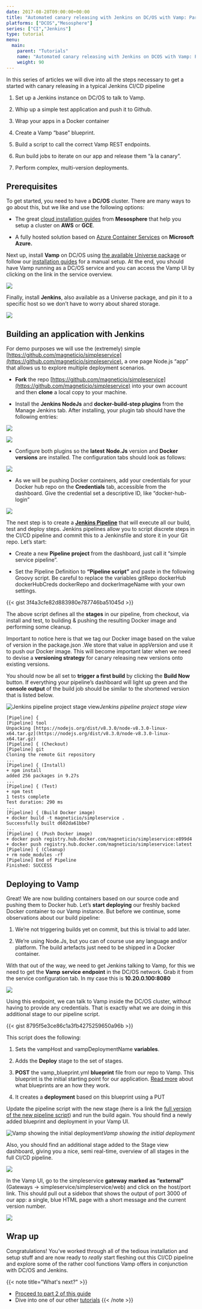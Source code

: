 ```yaml
---
date: 2017-08-28T09:00:00+00:00
title: "Automated canary releasing with Jenkins on DC/OS with Vamp: Part 1"
platforms: ["DCOS","Mesosphere"]
series: ["CI","Jenkins"]
type: tutorial
menu:
  main:
    parent: "Tutorials"
    name: "Automated canary releasing with Jenkins on DCOS with Vamp: Part 1"
    weight: 90
---
```


In this series of articles we will dive into all the steps necessary to get a started with canary releasing in a typical Jenkins CI/CD pipeline

1. Set up a Jenkins instance on DC/OS to talk to Vamp.

1. Whip up a simple test application and push it to Github.

1. Wrap your apps in a Docker container

1. Create a Vamp “base” blueprint.

1. Build a script to call the correct Vamp REST endpoints.

1. Run build jobs to iterate on our app and release them “à la canary”.

1. Perform complex, multi-version deployments.

## Prerequisites

To get started, you need to have a **DC/OS** cluster. There are many ways to go about this, but we like and use the following options:

* The great [cloud installation guides](https://dcos.io/docs/1.9/installing/cloud/) from **Mesosphere** that help you setup a cluster on **AWS** or **GCE**.

* A fully hosted solution based on [Azure Container Services](https://docs.microsoft.com/en-us/azure/container-service/dcos-swarm/container-service-dcos-quickstart) on **Microsoft Azure.**

Next up, install **Vamp** on DC/OS using [the available Universe package](http://vamp.io/documentation/installation/v0.9.5/dcos/#universe-package) or follow our [installation guides](http://vamp.io/documentation/installation/dcos/#custom-install) for a manual setup. At the end, you should have Vamp running as a DC/OS service and you can access the Vamp UI by clicking on the link in the service overview.

![](https://cdn-images-1.medium.com/max/2800/1*0iQP0iwLTQM2fcYMHZLJPQ.png)

Finally, install **Jenkins**, also available as a Universe package, and pin it to a specific host so we don’t have to worry about shared storage.

![](https://cdn-images-1.medium.com/max/2000/1*1f1AQFt6sUYW2-PidESZOA.png)

## Building an application with Jenkins

For demo purposes we will use the (extremely) simple [https://github.com/magneticio/simpleservice](https://github.com/magneticio/simpleservice), a one page Node.js “app” that allows us to explore multiple deployment scenarios.

* **Fork** the repo [https://github.com/magneticio/simpleservice](https://github.com/magneticio/simpleservice) into your own account and then **clone** a local copy to your machine.

* Install the **Jenkins NodeJs** and **docker-build-step plugins** from the Manage Jenkins tab. After installing, your plugin tab should have the following entries:

![](https://cdn-images-1.medium.com/max/2000/1*9YMHXszFV-M_AplssktXpA.png)

![](https://cdn-images-1.medium.com/max/2000/1*m2mj1WvWu8O9ip2S7hkR2A.png)

* Configure both plugins so the **latest** **Node.Js** version and **Docker** **versions** are installed. The configuration tabs should look as follows:

![](https://cdn-images-1.medium.com/max/2140/1*J2tk5da0vk9NuauIdNYR2w.png)

* As we will be pushing Docker containers, add your credentials for your Docker hub repo on the **Credentials** tab, accessible from the dashboard. Give the credential set a descriptive ID, like “docker-hub-login”

![](https://cdn-images-1.medium.com/max/2074/1*Ql5aUb0MwYZ_Y3fFaetSsg.png)

The next step is to create a [**Jenkins Pipeline**](https://jenkins.io/doc/book/pipeline/) that will execute all our build, test and deploy steps. Jenkins pipelines allow you to script discrete steps in the CI/CD pipeline and commit this to a Jenkinsfile and store it in your Git repo. Let’s start:

* Create a new **Pipeline project** from the dashboard, just call it “simple service pipeline”.

* Set the Pipeline Definition to **“Pipeline script”** and paste in the following Groovy script. Be careful to replace the variables gitRepo dockerHub dockerHubCreds dockerRepo and dockerImageName with your own settings.

{{< gist 3f4a3cfe82d883980e787746ba51045d >}}

The above script defines all the **stages** in our pipeline, from checkout, via install and test, to building & pushing the resulting Docker image and performing some cleanup.

Important to notice here is that we tag our Docker image based on the value of version in the package.json .We store that value in appVersion and use it to push our Docker image. This will become important later when we need to devise a **versioning strategy** for canary releasing new versions onto existing versions.

You should now be all set to **trigger a first build** by clicking the **Build Now** button. If everything your pipeline’s dashboard will light up green and the **console output** of the build job should be similar to the shortened version that is listed below.

![Jenkins pipeline project stage view](https://cdn-images-1.medium.com/max/2328/1*9avIcICZSryFS3dWprpGdA.png)*Jenkins pipeline project stage view*

    [Pipeline] {
    [Pipeline] tool
    Unpacking [https://nodejs.org/dist/v8.3.0/node-v8.3.0-linux-x64.tar.gz](https://nodejs.org/dist/v8.3.0/node-v8.3.0-linux-x64.tar.gz)
    [Pipeline] { (Checkout)
    [Pipeline] git
    Cloning the remote Git repository
    ...
    [Pipeline] { (Install)
    + npm install
    added 256 packages in 9.27s
    ...
    [Pipeline] { (Test)
    + npm test
    1 tests complete
    Test duration: 290 ms
    ...
    [Pipeline] { (Build Docker image)
    + docker build -t magneticio/simpleservice .
    Successfully built d602da61bbe7
    ...
    [Pipeline] { (Push Docker image)
    + docker push registry.hub.docker.com/magneticio/simpleservice:e899d4
    + docker push registry.hub.docker.com/magneticio/simpleservice:latest
    [Pipeline] { (Cleanup)
    + rm node_modules -rf
    [Pipeline] End of Pipeline
    Finished: SUCCESS

## Deploying to Vamp

Great! We are now building containers based on our source code and pushing them to Docker hub. Let’s **start** **deploying** our freshly backed Docker container to our Vamp instance. But before we continue, some observations about our build pipeline:

1. We’re not triggering builds yet on commit, but this is trivial to add later.

1. We’re using Node.Js, but you can of course use any language and/or platform. The build artefacts just need to be shipped in a Docker container.

With that out of the way, we need to get Jenkins talking to Vamp, for this we need to get the **Vamp** **service** **endpoint** in the DC/OS network. Grab it from the service configuration tab. In my case this is **10.20.0.100:8080**

![](https://cdn-images-1.medium.com/max/2000/1*x4NmnxQUVqlWog78tXfxsw.png)

Using this endpoint, we can talk to Vamp inside the DC/OS cluster, without having to provide any credentials. That is exactly what we are doing in this additional stage to our pipeline script.

 {{< gist 8795f5e3ce86c1a3fb4275259650a96b >}} 

This script does the following:

1. Sets the vampHost and vampDeploymentName **variables**.

1. Adds the **Deploy** stage to the set of stages.

1. **POST** the vamp_blueprint.yml **blueprint** file from our repo to Vamp. This blueprint is the initial starting point for our application. [Read more](http://vamp.io/documentation/using-vamp/blueprints/) about what blueprints are an how they work.

1. It creates a **deployment** based on this blueprint using a PUT

Update the pipeline script with the new stage (here is a link the [full version of the new pipeline script](https://gist.github.com/tnolet/78b7c9f54020ada56dd4f1ceac6cd9d1)) and run the build again. You should find a newly added blueprint and deployment in your Vamp UI.

![Vamp showing the initial deployment](https://cdn-images-1.medium.com/max/2212/1*aJ-gMfLA2RL9WESOl-tttA.png)*Vamp showing the initial deployment*

Also, you should find an additional stage added to the Stage view dashboard, giving you a nice, semi real-time, overview of all stages in the full CI/CD pipeline.

![](https://cdn-images-1.medium.com/max/2614/1*F9H9vQ2iFrVf0cPKPoA69w.png)

In the Vamp UI, go to the simpleservice **gateway** **marked** **as** **“external”** (Gateways → simpleservice/simpleservice/web) and click on the host/port link. This should pull out a sidebox that shows the output of port 3000 of our app: a single, blue HTML page with a short message and the current version number.

![](https://cdn-images-1.medium.com/max/2740/1*G363jKVbMm72UjVXgF70rw.png)

## Wrap up

Congratulations! You’ve worked through all of the tedious installation and setup stuff and are now ready to *really* start fleshing out this CI/CD pipeline and explore some of the rather cool functions Vamp offers in conjunction with DC/OS and Jenkins.

{{< note title="What's next?" >}}
* [Proceed to part 2 of this guide](/documentation/tutorials/vamp-jenkins-docs-pt2)
* Dive into one of our other [tutorials](/documentation/tutorials/overview)
{{< /note >}}
